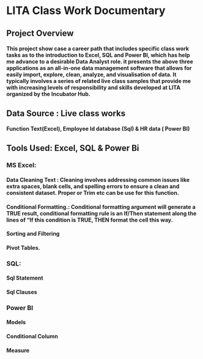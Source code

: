 # LITA Class Work Documentary
## Project Overview 
####  This project show case  a career path that includes specific class work tasks as to the introduction to Excel,  SQL  and Power BI, which has help me advance to a desirable Data Analyst role. it presents the above  three applications as an all-in-one data management software that allows for easily import, explore, clean, analyze, and visualisation of data. It typically involves a series of related live class samples  that provide me with increasing levels of responsibility and skills developed at LITA organized by the Incubator Hub.
## Data Source : Live class works
#### Function Text(Excel), Employee Id database (Sql) & HR data ( Power BI)
## Tools Used: Excel, SQL & Power Bi
 ### MS Excel:
 #### Data Cleaning Text : Cleaning involves addressing common issues like extra spaces, blank cells, and spelling errors to ensure a clean and consistent dataset. Proper or Trim etc can be use for this function.
 #### Conditional Formatting.: Conditional formatting argument will generate a TRUE result, conditional formatting rule is an If/Then statement along the lines of “If this condition is TRUE, THEN format the cell this way.
 #### Sorting and Filtering
 #### Pivot Tables.
 ### SQL: 
 #### Sql Statement 
 #### Sql Clauses
 ### Power BI
 #### Models
 #### Conditional Column
 #### Measure
